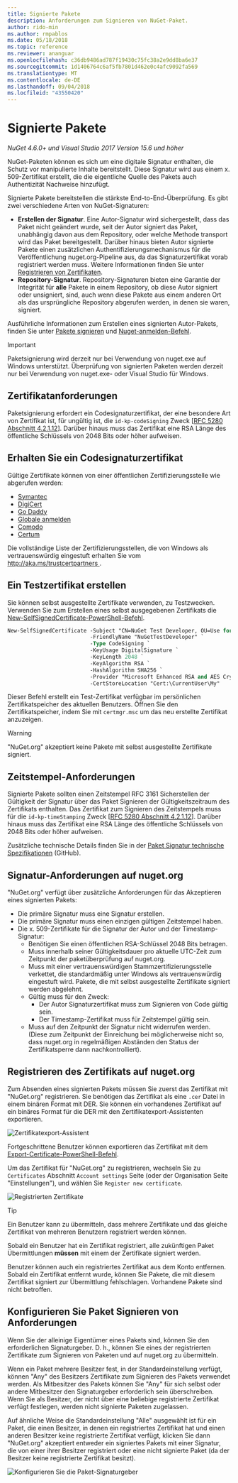```yaml
---
title: Signierte Pakete
description: Anforderungen zum Signieren von NuGet-Paket.
author: rido-min
ms.author: rmpablos
ms.date: 05/18/2018
ms.topic: reference
ms.reviewer: ananguar
ms.openlocfilehash: c36db9486ad787f19430c75fc38a2e9dd8ba6e37
ms.sourcegitcommit: 1d1406764c6af5fb7801d462e0c4afc9092fa569
ms.translationtype: MT
ms.contentlocale: de-DE
ms.lasthandoff: 09/04/2018
ms.locfileid: "43550420"
---
```

# <a name="signed-packages"></a>Signierte Pakete

*NuGet 4.6.0+ und Visual Studio 2017 Version 15.6 und höher*

NuGet-Paketen können es sich um eine digitale Signatur enthalten, die Schutz vor manipulierte Inhalte bereitstellt. Diese Signatur wird aus einem x. 509-Zertifikat erstellt, die die eigentliche Quelle des Pakets auch Authentizität Nachweise hinzufügt.

Signierte Pakete bereitstellen die stärkste End-to-End-Überprüfung. Es gibt zwei verschiedene Arten von NuGet-Signaturen:
- **Erstellen der Signatur**. Eine Autor-Signatur wird sichergestellt, dass das Paket nicht geändert wurde, seit der Autor signiert das Paket, unabhängig davon aus dem Repository, oder welche Methode transport wird das Paket bereitgestellt. Darüber hinaus bieten Autor signierte Pakete einen zusätzlichen Authentifizierungsmechanismus für die Veröffentlichung nuget.org-Pipeline aus, da das Signaturzertifikat vorab registriert werden muss. Weitere Informationen finden Sie unter [Registrieren von Zertifikaten](#register-certificate-on-nugetorg).
- **Repository-Signatur**. Repository-Signaturen bieten eine Garantie der Integrität für **alle** Pakete in einem Repository, ob diese Autor signiert oder unsigniert, sind, auch wenn diese Pakete aus einem anderen Ort als das ursprüngliche Repository abgerufen werden, in denen sie waren, signiert.   

Ausführliche Informationen zum Erstellen eines signierten Autor-Pakets, finden Sie unter [Pakete signieren](../create-packages/Sign-a-package.md) und [Nuget-anmelden-Befehl](../tools/cli-ref-sign.md).

> [!Important]
> Paketsignierung wird derzeit nur bei Verwendung von nuget.exe auf Windows unterstützt. Überprüfung von signierten Paketen werden derzeit nur bei Verwendung von nuget.exe- oder Visual Studio für Windows.

## <a name="certificate-requirements"></a>Zertifikatanforderungen

Paketsignierung erfordert ein Codesignaturzertifikat, der eine besondere Art von Zertifikat ist, für ungültig ist, die `id-kp-codeSigning` Zweck [[RFC 5280 Abschnitt 4.2.1.12](https://tools.ietf.org/html/rfc5280#section-4.2.1.12)]. Darüber hinaus muss das Zertifikat eine RSA Länge des öffentliche Schlüssels von 2048 Bits oder höher aufweisen.

## <a name="get-a-code-signing-certificate"></a>Erhalten Sie ein Codesignaturzertifikat

Gültige Zertifikate können von einer öffentlichen Zertifizierungsstelle wie abgerufen werden:

- [Symantec](https://trustcenter.websecurity.symantec.com/process/trust/productOptions?productType=SoftwareValidationClass3)
- [DigiCert](https://www.digicert.com/code-signing/)
- [Go Daddy](https://www.godaddy.com/web-security/code-signing-certificate)
- [Globale anmelden](https://www.globalsign.com/en/code-signing-certificate/)
- [Comodo](https://www.comodo.com/e-commerce/code-signing/code-signing-certificate.php)
- [Certum](https://www.certum.eu/certum/cert,offer_en_open_source_cs.xml) 

Die vollständige Liste der Zertifizierungsstellen, die von Windows als vertrauenswürdig eingestuft erhalten Sie vom [ http://aka.ms/trustcertpartners ](http://aka.ms/trustcertpartners).

## <a name="create-a-test-certificate"></a>Ein Testzertifikat erstellen

Sie können selbst ausgestellte Zertifikate verwenden, zu Testzwecken. Verwenden Sie zum Erstellen eines selbst ausgegebenen Zertifikats die [New-SelfSignedCertificate-PowerShell-Befehl](/powershell/module/pkiclient/new-selfsignedcertificate.md).

```ps
New-SelfSignedCertificate -Subject "CN=NuGet Test Developer, OU=Use for testing purposes ONLY" `
                          -FriendlyName "NuGetTestDeveloper" `
                          -Type CodeSigning `
                          -KeyUsage DigitalSignature `
                          -KeyLength 2048 `
                          -KeyAlgorithm RSA `
                          -HashAlgorithm SHA256 `
                          -Provider "Microsoft Enhanced RSA and AES Cryptographic Provider" `
                          -CertStoreLocation "Cert:\CurrentUser\My" 
```

Dieser Befehl erstellt ein Test-Zertifikat verfügbar im persönlichen Zertifikatspeicher des aktuellen Benutzers. Öffnen Sie den Zertifikatspeicher, indem Sie mit `certmgr.msc` um das neu erstellte Zertifikat anzuzeigen.

> [!Warning]
> "NuGet.org" akzeptiert keine Pakete mit selbst ausgestellte Zertifikate signiert.

## <a name="timestamp-requirements"></a>Zeitstempel-Anforderungen

Signierte Pakete sollten einen Zeitstempel RFC 3161 Sicherstellen der Gültigkeit der Signatur über das Paket Signieren der Gültigkeitszeitraum des Zertifikats enthalten. Das Zertifikat zum Signieren des Zeitstempels muss für die `id-kp-timeStamping` Zweck [[RFC 5280 Abschnitt 4.2.1.12](https://tools.ietf.org/html/rfc5280#section-4.2.1.12)]. Darüber hinaus muss das Zertifikat eine RSA Länge des öffentliche Schlüssels von 2048 Bits oder höher aufweisen.

Zusätzliche technische Details finden Sie in der [Paket Signatur technische Spezifikationen](https://github.com/NuGet/Home/wiki/Package-Signatures-Technical-Details) (GitHub).

## <a name="signature-requirements-on-nugetorg"></a>Signatur-Anforderungen auf nuget.org

"NuGet.org" verfügt über zusätzliche Anforderungen für das Akzeptieren eines signierten Pakets:

- Die primäre Signatur muss eine Signatur erstellen.
- Die primäre Signatur muss einen einzigen gültigen Zeitstempel haben.
- Die x. 509-Zertifikate für die Signatur der Autor und der Timestamp-Signatur:
  - Benötigen Sie einen öffentlichen RSA-Schlüssel 2048 Bits betragen.
  - Muss innerhalb seiner Gültigkeitsdauer pro aktuelle UTC-Zeit zum Zeitpunkt der paketüberprüfung auf nuget.org.
  - Muss mit einer vertrauenswürdigen Stammzertifizierungsstelle verkettet, die standardmäßig unter Windows als vertrauenswürdig eingestuft wird. Pakete, die mit selbst ausgestellte Zertifikate signiert werden abgelehnt.
  - Gültig muss für den Zweck: 
    - Der Autor Signaturzertifikat muss zum Signieren von Code gültig sein.
    - Der Timestamp-Zertifikat muss für Zeitstempel gültig sein.
  - Muss auf den Zeitpunkt der Signatur nicht widerrufen werden. (Diese zum Zeitpunkt der Einreichung bei möglicherweise nicht so, dass nuget.org in regelmäßigen Abständen den Status der Zertifikatsperre dann nachkontrolliert).

## <a name="register-certificate-on-nugetorg"></a>Registrieren des Zertifikats auf nuget.org

Zum Absenden eines signierten Pakets müssen Sie zuerst das Zertifikat mit "NuGet.org" registrieren. Sie benötigen das Zertifikat als eine `.cer` Datei in einem binären Format mit DER. Sie können ein vorhandenes Zertifikat auf ein binäres Format für die DER mit den Zertifikatexport-Assistenten exportieren.

![Zertifikatexport-Assistent](media/CertificateExportWizard.png)

Fortgeschrittene Benutzer können exportieren das Zertifikat mit dem [Export-Certificate-PowerShell-Befehl](/powershell/module/pkiclient/export-certificate.md).

Um das Zertifikat für "NuGet.org" zu registrieren, wechseln Sie zu `Certificates` Abschnitt `Account settings` Seite (oder der Organisation Seite "Einstellungen"), und wählen Sie `Register new certificate`.

![Registrierten Zertifikate](media/registered-certs.png)

> [!Tip]
> Ein Benutzer kann zu übermitteln, dass mehrere Zertifikate und das gleiche Zertifikat von mehreren Benutzern registriert werden können.

Sobald ein Benutzer hat ein Zertifikat registriert, alle zukünftigen Paket Übermittlungen **müssen** mit einem der Zertifikate signiert werden.

Benutzer können auch ein registriertes Zertifikat aus dem Konto entfernen. Sobald ein Zertifikat entfernt wurde, können Sie Pakete, die mit diesem Zertifikat signiert zur Übermittlung fehlschlagen. Vorhandene Pakete sind nicht betroffen.

## <a name="configure-package-signing-requirements"></a>Konfigurieren Sie Paket Signieren von Anforderungen

Wenn Sie der alleinige Eigentümer eines Pakets sind, können Sie den erforderlichen Signaturgeber. D. h., können Sie eines der registrierten Zertifikate zum Signieren von Paketen und auf nuget.org zu übermitteln.

Wenn ein Paket mehrere Besitzer fest, in der Standardeinstellung verfügt, können "Any" des Besitzers Zertifikate zum Signieren des Pakets verwendet werden. Als Mitbesitzer des Pakets können Sie "Any" für sich selbst oder andere Mitbesitzer den Signaturgeber erforderlich sein überschreiben. Wenn Sie als Besitzer, der nicht über eine beliebige registrierte Zertifikat verfügt festlegen, werden nicht signierte Paketen zugelassen. 

Auf ähnliche Weise die Standardeinstellung "Alle" ausgewählt ist für ein Paket, die einen Besitzer, in denen ein registriertes Zertifikat hat und einen anderen Besitzer keine registrierte Zertifikat verfügt, klicken Sie dann "NuGet.org" akzeptiert entweder ein signiertes Pakets mit einer Signatur, die von einer ihrer Besitzer registriert oder eine nicht signierte Paket (da der Besitzer keine registrierte Zertifikat besitzt).

![Konfigurieren Sie die Paket-Signaturgeber](media/configure-package-signers.png)
